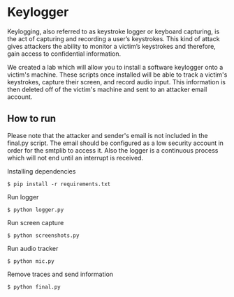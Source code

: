 # Keylogger

Keylogging, also referred to as keystroke logger or keyboard capturing, is the act of capturing and recording a user’s keystrokes. This
kind of attack gives attackers the ability to monitor a victim’s keystrokes and therefore, gain access to confidential
information.

We created a lab which will allow you to install a software keylogger onto a victim's machine. These scripts once installed will be able
to track a victim's keystrokes, capture their screen, and record audio input. This information is then deleted off of the victim's
machine and sent to an attacker email account.

## How to run

Please note that the attacker and sender's email is not included in the final.py script. The email should be configured as a low security account in order for the
smtplib to access it. Also the logger is a continuous process which will not end until an interrupt is received.

Installing dependencies
```
$ pip install -r requirements.txt
```
Run logger
```
$ python logger.py
```
Run screen capture
```
$ python screenshots.py
```
Run audio tracker
```
$ python mic.py
```
Remove traces and send information
```
$ python final.py
```
